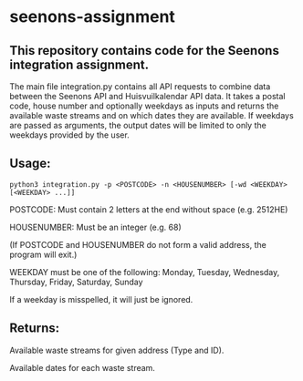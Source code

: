 # seenons-assignment

## This repository contains code for the Seenons integration assignment.

The main file integration.py contains all API requests to combine data between the Seenons API and Huisvuilkalendar API data.
It takes a postal code, house number and optionally weekdays as inputs and returns the available waste streams and on which dates they are available. If weekdays are passed as arguments, the output dates will be limited to only the weekdays provided by the user.

## Usage:

`python3 integration.py -p <POSTCODE> -n <HOUSENUMBER> [-wd <WEEKDAY> [<WEEKDAY> ...]]`

POSTCODE: Must contain 2 letters at the end without space (e.g. 2512HE)

HOUSENUMBER: Must be an integer (e.g. 68)

(If POSTCODE and HOUSENUMBER do not form a valid address, the program will exit.)

WEEKDAY must be one of the following: Monday, Tuesday, Wednesday, Thursday, Friday, Saturday, Sunday

If a weekday is misspelled, it will just be ignored.

## Returns:

Available waste streams for given address (Type and ID).

Available dates for each waste stream.